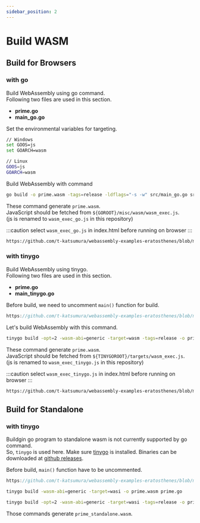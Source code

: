 ```yaml
---
sidebar_position: 2
---
```


# Build WASM

## Build for Browsers

### with go

Build WebAssembly using go command.  
Following two files are used in this section.

-   **prime.go**
-   **main_go.go**

Set the environmental variables for targeting.

```bash title="set target"
// Windows
set GOOS=js
set GOARCH=wasm

// Linux
GOOS=js
GOARCH=wasm
```

Build WebAssembly with command

```bash title="build for browsers with go"
go build -o prime.wasm -tags=release -ldflags="-s -w" src/main_go.go src/prime.go
```

These command generate `prime.wasm`.  
JavaScript should be fetched from `${GOROOT}/misc/wasm/wasm_exec.js`.  
(js is renamed to `wasm_exec_go.js` in this repository)

:::caution
select `wasm_exec_go.js` in index.html before running on browser
:::

```html reference
https://github.com/t-katsumura/webassembly-examples-eratosthenes/blob/main/go/index.html#L109-L110
```

### with tinygo

Build WebAssembly using tinygo.  
Following two files are used in this section.

-   **prime.go**
-   **main_tinygo.go**

Before build, we need to uncomment `main()` function for build.

```go reference
https://github.com/t-katsumura/webassembly-examples-eratosthenes/blob/main/go/pkg/prime.go#L74-L78
```

Let's build WebAssembly with this command.  

```bash title="build for browsers with tinygo"
tinygo build -opt=2 -wasm-abi=generic -target=wasm -tags=release -o prime.wasm src/prime.go
```

These command generate `prime.wasm`.  
JavaScript should be fetched from `${TINYGOROOT}/targets/wasm_exec.js`.  
(js is renamed to `wasm_exec_tinygo.js` in this repository)

:::caution
select `wasm_exec_tinygo.js` in index.html before running on browser
:::

```html reference
https://github.com/t-katsumura/webassembly-examples-eratosthenes/blob/main/go/index.html#L109-L110
```

## Build for Standalone

### with tinygo

Buildgin go program to standalone wasm is not currently supported by go command.  
So, `tinygo` is used here.
Make sure [tinygo](https://tinygo.org/) is installed. Binaries can be downloaded at [github releases](https://github.com/tinygo-org/tinygo/releases).

Before build, `main()` function have to be uncommented.

```go reference
https://github.com/t-katsumura/webassembly-examples-eratosthenes/blob/main/go/pkg/prime.go#L74-L78
```

```bash title="build with minimal"
tinygo build -wasm-abi=generic -target=wasi -o prime.wasm prime.go
```

```bash title="build with optimize options"
tinygo build -opt=2 -wasm-abi=generic -target=wasi -tags=release -o prime.wasm prime.go
```

Those commands generate `prime_standalone.wasm`.
